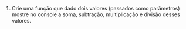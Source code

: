 01) Crie uma função que dado dois valores (passados como parâmetros) mostre no console a soma, subtração,
multiplicação e divisão desses valores. 